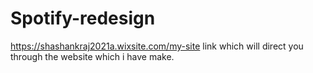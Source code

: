 # Spotify-redesign
https://shashankraj2021a.wixsite.com/my-site link which will direct you through the website which i have make.
